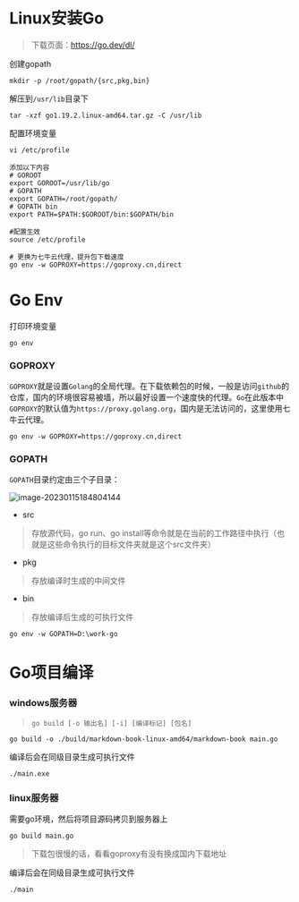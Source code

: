 # Linux安装Go

> 下载页面：https://go.dev/dl/

创建gopath

```
mkdir -p /root/gopath/{src,pkg,bin}
```

解压到`/usr/lib`目录下

```
tar -xzf go1.19.2.linux-amd64.tar.gz -C /usr/lib
```

配置环境变量

```undefined
vi /etc/profile

添加以下内容
# GOROOT
export GOROOT=/usr/lib/go
# GOPATH
export GOPATH=/root/gopath/
# GOPATH bin
export PATH=$PATH:$GOROOT/bin:$GOPATH/bin

#配置生效
source /etc/profile

# 更换为七牛云代理，提升包下载速度
go env -w GOPROXY=https://goproxy.cn,direct
```



# Go Env

打印环境变量

```
go env
```

### GOPROXY

`GOPROXY`就是设置`Golang`的全局代理。在下载依赖包的时候，一般是访问`github`的仓库，国内的环境很容易被墙，所以最好设置一个速度快的代理。`Go`在此版本中`GOPROXY`的默认值为`https://proxy.golang.org`，国内是无法访问的，这里使用七牛云代理。

```
go env -w GOPROXY=https://goproxy.cn,direct
```

### GOPATH

`GOPATH`目录约定由三个子目录：

![image-20230115184804144](https://raw.githubusercontent.com/wulilinghan/PicBed/main/img/202301151848169.png)

- src 
> 存放源代码，go run、go install等命令就是在当前的工作路径中执行（也就是这些命令执行的目标文件夹就是这个src文件夹） 

- pkg
> 存放编译时生成的中间文件  

- bin
> 存放编译后生成的可执行文件

```
go env -w GOPATH=D:\work-go
```



# Go项目编译

### windows服务器

> ```
> go build [-o 输出名] [-i] [编译标记] [包名]
> ```

```
go build -o ./build/markdown-book-linux-amd64/markdown-book main.go  
```

编译后会在同级目录生成可执行文件

```
./main.exe
```

### linux服务器

需要go环境，然后将项目源码拷贝到服务器上

```
go build main.go
```

> 下载包很慢的话，看看goproxy有没有换成国内下载地址

编译后会在同级目录生成可执行文件

```
./main
```

